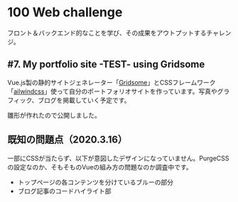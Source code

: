 # 100 Web challenge

フロント＆バックエンド的なことを学び、その成果をアウトプットするチャレンジ。

## #7. My portfolio site -TEST- using Gridsome

Vue.js製の静的サイトジェネレーター「[Gridsome](https://gridsome.org/)」とCSSフレームワーク「[ailwindcss](https://tailwindcss.com/)」使って自分のポートフォリオサイトを作っています。写真やグラフィック、ブログを掲載していく予定です。

雛形が作れたので公開しました。

## 既知の問題点（2020.3.16）

一部にCSSが当たらず、以下が意図したデザインになっていません。PurgeCSSの設定なのか、そもそものVueの組み方の問題なのか調査中です。

- トップページの各コンテンツを分けているブルーの部分
- ブログ記事のコードハイライト部
